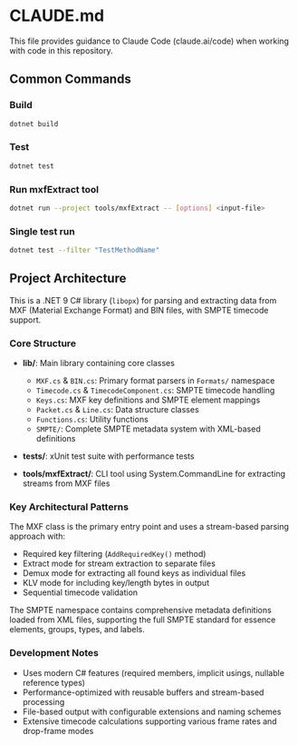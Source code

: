 # CLAUDE.md

This file provides guidance to Claude Code (claude.ai/code) when working with code in this repository.

## Common Commands

### Build

```bash
dotnet build
```

### Test

```bash
dotnet test
```

### Run mxfExtract tool

```bash
dotnet run --project tools/mxfExtract -- [options] <input-file>
```

### Single test run

```bash
dotnet test --filter "TestMethodName"
```

## Project Architecture

This is a .NET 9 C# library (`libopx`) for parsing and extracting data from MXF (Material Exchange Format) and BIN files, with SMPTE timecode support.

### Core Structure

- **lib/**: Main library containing core classes
  - `MXF.cs` & `BIN.cs`: Primary format parsers in `Formats/` namespace
  - `Timecode.cs` & `TimecodeComponent.cs`: SMPTE timecode handling
  - `Keys.cs`: MXF key definitions and SMPTE element mappings
  - `Packet.cs` & `Line.cs`: Data structure classes
  - `Functions.cs`: Utility functions
  - `SMPTE/`: Complete SMPTE metadata system with XML-based definitions

- **tests/**: xUnit test suite with performance tests
- **tools/mxfExtract/**: CLI tool using System.CommandLine for extracting streams from MXF files

### Key Architectural Patterns

The MXF class is the primary entry point and uses a stream-based parsing approach with:

- Required key filtering (`AddRequiredKey()` method)
- Extract mode for stream extraction to separate files
- Demux mode for extracting all found keys as individual files  
- KLV mode for including key/length bytes in output
- Sequential timecode validation

The SMPTE namespace contains comprehensive metadata definitions loaded from XML files, supporting the full SMPTE standard for essence elements, groups, types, and labels.

### Development Notes

- Uses modern C# features (required members, implicit usings, nullable reference types)
- Performance-optimized with reusable buffers and stream-based processing
- File-based output with configurable extensions and naming schemes
- Extensive timecode calculations supporting various frame rates and drop-frame modes
